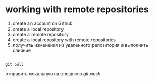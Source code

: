 # working with remote repositories

1. create an account on Github
2. create a local repository
3. create a remote repository
4. create a local repository with remote repositories
5. получить изменения из удаленного репозитория и выполнить слияние

```bach
   
git pull
``` 

отправить локальную на внешнюю *git push*